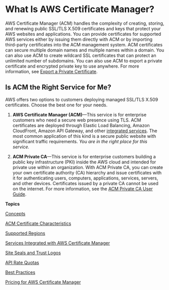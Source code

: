 # What Is AWS Certificate Manager?<a name="acm-overview"></a>

AWS Certificate Manager \(ACM\) handles the complexity of creating, storing, and renewing public SSL/TLS X\.509 certificates and keys that protect your AWS websites and applications\. You can provide certificates for supported AWS services either by issuing them directly with ACM or by importing third\-party certificates into the ACM management system\. ACM certificates can secure multiple domain names and multiple names within a domain\. You can also use ACM to create wildcard SSL certificates that can protect an unlimited number of subdomains\. You can also use ACM to export a private certificate and encrypted private key to use anywhere\. For more information, see [Export a Private Certificate](gs-acm-export-private.md)\.

## Is ACM the Right Service for Me?<a name="service-options"></a>

AWS offers two options to customers deploying managed SSL/TLS X\.509 certificates\. Choose the best one for your needs\.

1. **AWS Certificate Manager \(ACM\)**—This service is for enterprise customers who need a secure web presence using TLS\. ACM certificates are deployed through Elastic Load Balancing, Amazon CloudFront, Amazon API Gateway, and other [integrated services](acm-services.md)\. The most common application of this kind is a secure public website with significant traffic requirements\. *You are in the right place for this service\.*

1. **ACM Private CA**—This service is for enterprise customers building a public key infrastructure \(PKI\) inside the AWS cloud and intended for private use within an organization\. With ACM Private CA, you can create your own certificate authority \(CA\) hierarchy and issue certificates with it for authenticating users, computers, applications, services, servers, and other devices\. Certificates issued by a private CA cannot be used on the internet\. For more information, see the [ACM Private CA User Guide](https://docs.aws.amazon.com/acm-pca/latest/userguide/PcaWelcome.html)\.

**Topics**

[Concepts](acm-concepts.md)

[ACM Certificate Characteristics](acm-certificate.md)

[Supported Regions](acm-regions.md)

[Services Integrated with AWS Certificate Manager](acm-services.md)

[Site Seals and Trust Logos](acm-siteseal.md)

[API Rate Quotas](acm-limits.md#api-rate-limits)

[Best Practices](acm-bestpractices.md)

[Pricing for AWS Certificate Manager](acm-billing.md)
